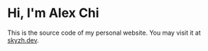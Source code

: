 # Hi, I'm Alex Chi

This is the source code of my personal website. You may visit it at [skyzh.dev](https://www.skyzh.dev).
